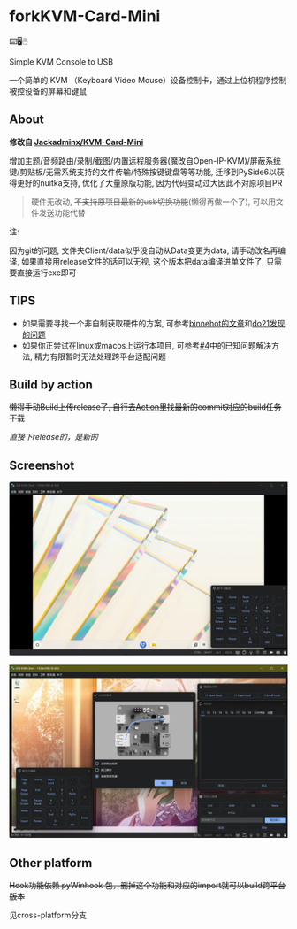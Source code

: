 # forkKVM-Card-Mini

⌨️🖥️🖱️

Simple KVM Console to USB

一个简单的 KVM （Keyboard Video Mouse）设备控制卡，通过上位机程序控制被控设备的屏幕和键鼠

## About

**修改自 [Jackadminx/KVM-Card-Mini](https://github.com/Jackadminx/KVM-Card-Mini)**

增加主题/音频路由/录制/截图/内置远程服务器(魔改自Open-IP-KVM)/屏蔽系统键/剪贴板/无需系统支持的文件传输/特殊按键键盘等等功能, 迁移到PySide6以获得更好的nuitka支持, 优化了大量原版功能, 因为代码变动过大因此不对原项目PR

> 硬件无改动, ~~不支持原项目最新的usb切换功能~~(懒得再做一个了), 可以用文件发送功能代替

注:

因为git的问题, 文件夹Client/data似乎没自动从Data变更为data, 请手动改名再编译, 如果直接用release文件的话可以无视, 这个版本把data编译进单文件了, 只需要直接运行exe即可

## TIPS

- 如果需要寻找一个非自制获取硬件的方案, 可参考[binnehot的文章](https://github.com/binnehot/KVM_over_USB_Q05)和[do21发现的问题](https://github.com/do21/KVM_over_USB_Q05)
- 如果你正尝试在linux或macos上运行本项目, 可参考[#4](https://github.com/ElluIFX/KVM-Card-Mini-PySide6/issues/4)中的已知问题解决方法, 精力有限暂时无法处理跨平台适配问题

## Build by action

~~懒得手动Build上传release了, 自行去[Action](https://github.com/ElluIFX/KVM-Card-Mini-PySide6/actions)里找最新的commit对应的build任务下载~~

*直接下release的，是新的*

## Screenshot 

![Screenshot1](./Docs/Images/Screenshot1.png)

![Screenshot1](./Docs/Images/Screenshot2.png)


## Other platform

~~Hook功能依赖 pyWinhook 包，删掉这个功能和对应的import就可以build跨平台版本~~

见cross-platform分支
